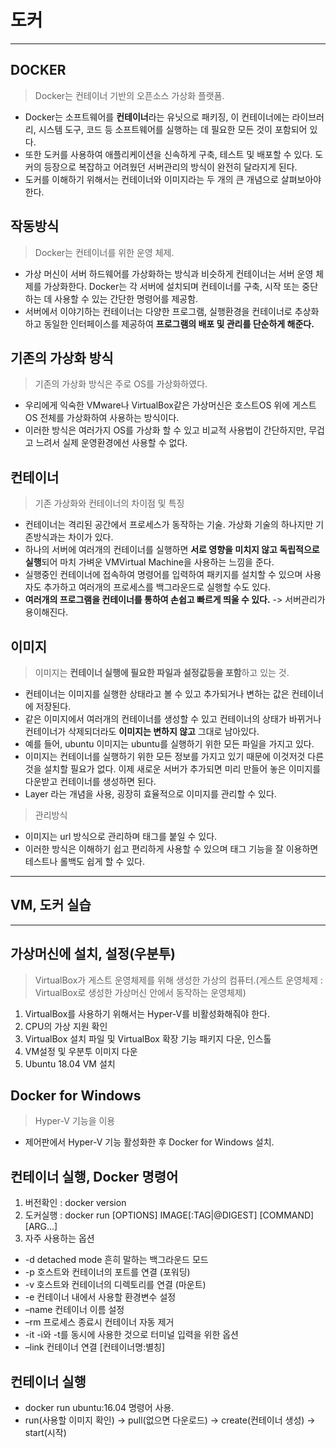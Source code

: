 도커
===
***
## DOCKER
>Docker는 컨테이너 기반의 오픈소스 가상화 플랫폼.
* Docker는 소프트웨어를 **컨테이너**라는 유닛으로 패키징, 이 컨테이너에는 라이브러리, 시스템 도구, 코드 등 소프트웨어를 실행하는 데 필요한 모든 것이 포함되어 있다.
* 또한 도커를 사용하여 애플리케이션을 신속하게 구축, 테스트 및 배포할 수 있다. 도커의 등장으로 복잡하고 어려웠던 서버관리의 방식이 완전히 달라지게 된다.
* 도커를 이해하기 위해서는 컨테이너와 이미지라는 두 개의 큰 개념으로 살펴보아야 한다.

## 작동방식
>Docker는 컨테이너를 위한 운영 체제.
* 가상 머신이 서버 하드웨어를 가상화하는 방식과 비슷하게 컨테이너는 서버 운영 체제를 가상화한다. Docker는 각 서버에 설치되며 컨테이너를 구축, 시작 또는 중단하는 데 사용할 수 있는 간단한 명령어를 제공함.
* 서버에서 이야기하는 컨테이너는 다양한 프로그램, 실행환경을 컨테이너로 추상화하고 동일한 인터페이스를 제공하여 **프로그램의 배포 및 관리를 단순하게 해준다.**


## 기존의 가상화 방식
>기존의 가상화 방식은 주로 OS를 가상화하였다.
* 우리에게 익숙한 VMware나 VirtualBox같은 가상머신은 호스트OS 위에 게스트OS 전체를 가상화하여 사용하는 방식이다.
* 이러한 방식은 여러가지 OS를 가상화 할 수 있고 비교적 사용법이 간단하지만, 무겁고 느려서 실제 운영환경에선 사용할 수 없다.


## 컨테이너
>기존 가상화와 컨테이너의 차이점 및 특징
* 컨테이너는 격리된 공간에서 프로세스가 동작하는 기술. 가상화 기술의 하나지만 기존방식과는 차이가 있다.
* 하나의 서버에 여러개의 컨테이너를 실행하면 **서로 영향을 미치지 않고 독립적으로 실행**되어 마치 가벼운 VMVirtual Machine을 사용하는 느낌을 준다.
* 실행중인 컨테이너에 접속하여 명령어를 입력하여 패키지를 설치할 수 있으며 사용자도 추가하고 여러개의 프로세스를 백그라운드로 실행할 수도 있다.
* **여러개의 프로그램을 컨테이너를 통하여 손쉽고 빠르게 띄울 수 있다.** -> 서버관리가 용이해진다.

## 이미지
>이미지는 **컨테이너 실행에 필요한 파일과 설정값등을 포함**하고 있는 것.
* 컨테이너는 이미지를 실행한 상태라고 볼 수 있고 추가되거나 변하는 값은 컨테이너에 저장된다.
* 같은 이미지에서 여러개의 컨테이너를 생성할 수 있고 컨테이너의 상태가 바뀌거나 컨테이너가 삭제되더라도 **이미지는 변하지 않고** 그대로 남아있다.
* 예를 들어, ubuntu 이미지는 ubuntu를 실행하기 위한 모든 파일을 가지고 있다.
* 이미지는 컨테이너를 실행하기 위한 모든 정보를 가지고 있기 때문에 이것저것 다른것을 설치할 필요가 없다. 이제 새로운 서버가 추가되면 미리 만들어 놓은 이미지를 다운받고 컨테이너를 생성하면 된다.
* Layer 라는 개념을 사용, 굉장히 효율적으로 이미지를 관리할 수 있다.
>관리방식
* 이미지는 url 방식으로 관리하며 태그를 붙일 수 있다.
* 이러한 방식은 이해하기 쉽고 편리하게 사용할 수 있으며 태그 기능을 잘 이용하면 테스트나 롤백도 쉽게 할 수 있다.
***

VM, 도커 실습
---
***
## 가상머신에 설치, 설정(우분투)
> VirtualBox가 게스트 운영체제를 위해 생성한 가상의 컴퓨터.(게스트 운영체제 : VirtualBox로 생성한 가상머신 안에서 동작하는 운영체제)
1. VirtualBox를 사용하기 위해서는 Hyper-V를 비활성화해줘야 한다.
2. CPU의 가상 지원 확인
3. VirtualBox 설치 파일 및 VirtualBox 확장 기능 패키지 다운, 인스톨
4. VM설정 및 우분투 이미지 다운
5. Ubuntu 18.04 VM 설치

## Docker for Windows
> Hyper-V 기능을 이용
* 제어판에서 Hyper-V 기능 활성화한 후 Docker for Windows 설치.

## 컨테이너 실행, Docker 명령어
1. 버전확인 : docker version
2. 도커실행 : docker run [OPTIONS] IMAGE[:TAG|@DIGEST] [COMMAND] [ARG...]
3. 자주 사용하는 옵션
* -d 	detached mode 흔히 말하는 백그라운드 모드
* -p 	호스트와 컨테이너의 포트를 연결 (포워딩)
* -v 	호스트와 컨테이너의 디렉토리를 연결 (마운트)
* -e 	컨테이너 내에서 사용할 환경변수 설정
* –name 	컨테이너 이름 설정
* –rm 	프로세스 종료시 컨테이너 자동 제거
* -it 	-i와 -t를 동시에 사용한 것으로 터미널 입력을 위한 옵션
* –link 컨테이너 연결 [컨테이너명:별칭]

## 컨테이너 실행
* docker run ubuntu:16.04 명령어 사용.
* run(사용할 이미지 확인) -> pull(없으면 다운로드) -> create(컨테이너 생성) -> start(시작)

